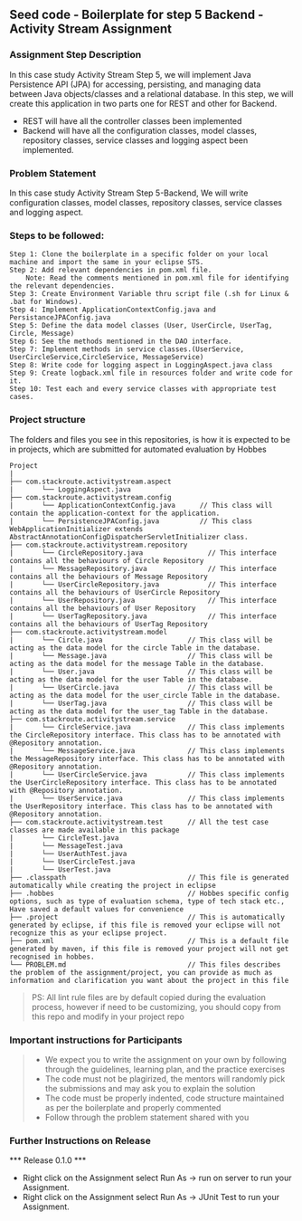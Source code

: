 ## Seed code - Boilerplate for step 5 Backend - Activity Stream Assignment

### Assignment Step Description

In this case study Activity Stream Step 5, we will implement Java Persistence API (JPA) for accessing, persisting, and managing data between Java objects/classes and a relational database. 
In this step, we will create this application in two parts one for REST and other for Backend.

- REST will have all the controller classes been implemented
- Backend will have all the configuration classes, model classes, repository classes, service classes and logging aspect been implemented.

### Problem Statement

In this case study Activity Stream Step 5-Backend, We will write configuration classes, model classes, repository classes, service classes and logging aspect.

### Steps to be followed:

    Step 1: Clone the boilerplate in a specific folder on your local machine and import the same in your eclipse STS.
    Step 2: Add relevant dependencies in pom.xml file. 
        Note: Read the comments mentioned in pom.xml file for identifying the relevant dependencies.
    Step 3: Create Environment Variable thru script file (.sh for Linux & .bat for Windows). 
    Step 4: Implement ApplicationContextConfig.java and PersistanceJPAConfig.java
    Step 5: Define the data model classes (User, UserCircle, UserTag, Circle, Message)
    Step 6: See the methods mentioned in the DAO interface.
    Step 7: Implement methods in service classes.(UserService, UserCircleService,CircleService, MessageService)
    Step 8: Write code for logging aspect in LoggingAspect.java class
    Step 9: Create logback.xml file in resources folder and write code for it. 
    Step 10: Test each and every service classes with appropriate test cases.


### Project structure

The folders and files you see in this repositories, is how it is expected to be in projects, which are submitted for automated evaluation by Hobbes

    Project
	|
	├── com.stackroute.activitystream.aspect
	|	    └── LoggingAspect.java
	├── com.stackroute.activitystream.config	           
	|	    └── ApplicationContextConfig.java      // This class will contain the application-context for the application.
	|	    └── PersistenceJPAConfig.java          // This class WebApplicationInitializer extends AbstractAnnotationConfigDispatcherServletInitializer class.
	├── com.stackroute.activitystream.repository
	|		└── CircleRepository.java                // This interface contains all the behaviours of Circle Repository
	|		└── MessageRepository.java               // This interface contains all the behaviours of Message Repository
	|		└── UserCircleRepository.java            // This interface contains all the behaviours of UserCircle Repository
	|		└── UserRepository.java                  // This interface contains all the behaviours of User Repository
	|		└── UserTagRepository.java               // This interface contains all the behaviours of UserTag Repository
	├── com.stackroute.activitystream.model
	|		└── Circle.java                     // This class will be acting as the data model for the circle Table in the database.
	|		└── Message.java                    // This class will be acting as the data model for the message Table in the database.
	|		└── User.java                       // This class will be acting as the data model for the user Table in the database.
	|		└── UserCircle.java                 // This class will be acting as the data model for the user_circle Table in the database.
	|		└── UserTag.java                    // This class will be acting as the data model for the user_tag Table in the database.
	├── com.stackroute.activitystream.service
	|		└── CircleService.java              // This class implements the CircleRepository interface. This class has to be annotated with @Repository annotation.
	|		└── MessageService.java             // This class implements the MessageRepository interface. This class has to be annotated with @Repository annotation.
	|		└── UserCircleService.java          // This class implements the UserCircleRepository interface. This class has to be annotated with @Repository annotation.
	|		└── UserService.java                // This class implements the UserRepository interface. This class has to be annotated with @Repository annotation.
	├── com.stackroute.activitystream.test      // All the test case classes are made available in this package
	|		└── CircleTest.java
	|		└── MessageTest.java  
	|		└── UserAuthTest.java 
	|		└── UserCircleTest.java
	|		└── UserTest.java      
	├── .classpath			                    // This file is generated automatically while creating the project in eclipse
	├── .hobbes   			                    // Hobbes specific config options, such as type of evaluation schema, type of tech stack etc., Have saved a default values for convenience
	├── .project			                    // This is automatically generated by eclipse, if this file is removed your eclipse will not recognize this as your eclipse project. 
	├── pom.xml 			                    // This is a default file generated by maven, if this file is removed your project will not get recognised in hobbes.
	└── PROBLEM.md  		                    // This files describes the problem of the assignment/project, you can provide as much as information and clarification you want about the project in this file

> PS: All lint rule files are by default copied during the evaluation process, however if need to be customizing, you should copy from this repo and modify in your project repo

### Important instructions for Participants
> - We expect you to write the assignment on your own by following through the guidelines, learning plan, and the practice exercises
> - The code must not be plagirized, the mentors will randomly pick the submissions and may ask you to explain the solution
> - The code must be properly indented, code structure maintained as per the boilerplate and properly commented
> - Follow through the problem statement shared with you

### Further Instructions on Release

*** Release 0.1.0 ***

- Right click on the Assignment select Run As -> run on server to run your Assignment.
- Right click on the Assignment select Run As -> JUnit Test to run your Assignment.